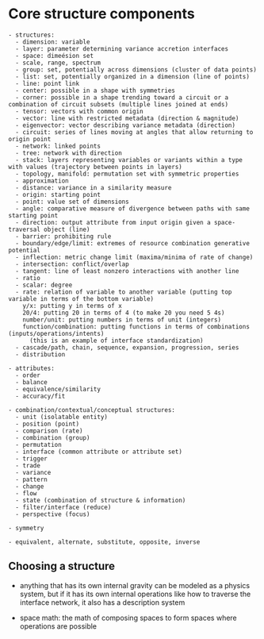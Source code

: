 # Core structure components

	- structures: 
	  - dimension: variable
	  - layer: parameter determining variance accretion interfaces
	  - space: dimeésion set
	  - scale, range, spectrum
	  - group: set, potentially across dimensions (cluster of data points)
	  - list: set, potentially organized in a dimension (line of points)
	  - line: point link
	  - center: possible in a shape with symmetries
	  - corner: possible in a shape trending toward a circuit or a combination of circuit subsets (multiple lines joined at ends)
	  - tensor: vectors with common origin
	  - vector: line with restricted metadata (direction & magnitude)
	  - eigenvector: vector describing variance metadata (direction)
	  - circuit: series of lines moving at angles that allow returning to origin point
	  - network: linked points
	  - tree: network with direction
	  - stack: layers representing variables or variants within a type with values (trajectory between points in layers)
	  - topology, manifold: permutation set with symmetric properties
	  - approximation
	  - distance: variance in a similarity measure
	  - origin: starting point
	  - point: value set of dimensions
	  - angle: comparative measure of divergence between paths with same starting point
	  - direction: output attribute from input origin given a space-traversal object (line)
	  - barrier: prohibiting rule
	  - boundary/edge/limit: extremes of resource combination generative potential
	  - inflection: metric change limit (maxima/minima of rate of change)
	  - intersection: conflict/overlap
	  - tangent: line of least nonzero interactions with another line
	  - ratio
	  - scalar: degree
	  - rate: relation of variable to another variable (putting top variable in terms of the bottom variable)
	    y/x: putting y in terms of x
	    20/4: putting 20 in terms of 4 (to make 20 you need 5 4s)
	    number/unit: putting numbers in terms of unit (integers)
	    function/combination: putting functions in terms of combinations (inputs/operations/intents)
	      (this is an example of interface standardization)
	  - cascade/path, chain, sequence, expansion, progression, series
	  - distribution

	- attributes:
	  - order 
	  - balance
	  - equivalence/similarity
	  - accuracy/fit

	- combination/contextual/conceptual structures:
	  - unit (isolatable entity)
	  - position (point)
	  - comparison (rate)
	  - combination (group)
	  - permutation
	  - interface (common attribute or attribute set)
	  - trigger
	  - trade
	  - variance
	  - pattern
	  - change
	  - flow
	  - state (combination of structure & information)
	  - filter/interface (reduce)
	  - perspective (focus)

    - symmetry

	- equivalent, alternate, substitute, opposite, inverse


## Choosing a structure

  - anything that has its own internal gravity can be modeled as a physics system, but if it has its own internal operations like how to traverse the interface network, it also has a description system

  - space math: the math of composing spaces to form spaces where operations are possible

